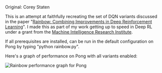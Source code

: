Original: Corey Staten 

This is an attempt at faithfully recreating the set of DQN variants discussed in the paper "[Rainbow: Combining Improvements in Deep Reinforcement Learning](https://arxiv.org/abs/1710.02298)".  I made this as part of my work getting up to speed in Deep RL under a grant from the [Machine Intelligence Research Institute](https://intelligence.org/).

If all prerequisites are installed, can be run in the default configuration on Pong by typing "python rainbow.py".

Here's a graph of performance on Pong with all variants enabled:

![Rainbow performance graph for Pong](http://coreystaten.github.io/assets/rainbow.png)

